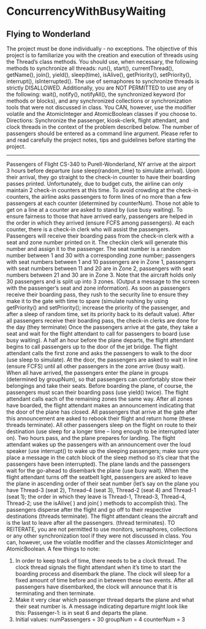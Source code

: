 # ConcurrencyWithBusyWaiting

## Flying to Wonderland
The project must be done individually - no exceptions. The objective of this project is to
familiarize you with the creation and execution of threads using the Thread’s class methods.
You should use, when necessary, the following methods to synchronize all threads: run(),
start(), currentThread(), getName(), join(), yield(), sleep(time), isAlive(), getPriority(),
setPriority(), interrupt(), isInterrupted().
The use of semaphores to synchronize threads is strictly DISALLOWED. Additionally, you are
NOT PERMITTED to use any of the following: wait(), notify(), notifyAll(), the synchronized
keyword (for methods or blocks), and any synchronized collections or synchronization tools that
were not discussed in class.
You CAN, however, use the modifier volatile and the AtomicInteger and AtomicBoolean
classes if you choose to.
Directions: Synchronize the passenger, kiosk-clerk, flight attendant, and clock threads in the
context of the problem described below. The number of passengers should be entered as a
command line argument. Please refer to and read carefully the project notes, tips and guidelines
before starting the project.
***********************************************************************************************************
Passengers of Flight CS-340 to Purell-Wonderland, NY arrive at the airport 3 hours before
departure (use sleep(random_time) to simulate arrival). Upon their arrival, they go straight to
the check-in counter to have their boarding passes printed.
Unfortunately, due to budget cuts, the airline can only maintain 2 check-in counters at this time.
To avoid crowding at the check-in counters, the airline asks passengers to form lines of no more
than a few passengers at each counter (determined by counterNum). Those not able to get on
a line at a counter are asked to stand by (use busy waiting). To ensure fairness to those that
have arrived early, passengers are helped in the order in which they arrived (ensure FCFS
among passengers).
At each counter, there is a check-in clerk who will assist the passengers. Passengers will receive
their boarding pass from the check-in clerk with a seat and zone number printed on it. The checkin clerk will generate this number and assign it to the passenger. The seat number is a random
number between 1 and 30 with a corresponding zone number; passengers with seat numbers
between 1 and 10 passengers are in Zone 1, passengers with seat numbers between 11 and 20
are in Zone 2, passengers with seat numbers between 21 and 30 are in Zone 3. Note that the
aircraft holds only 30 passengers and is split up into 3 zones. (Output a message to the screen
with the passenger’s seat and zone information).
As soon as passengers receive their boarding pass, they rush to the security line to ensure they
make it to the gate with time to spare (simulate rushing by using getPriority() and setPriority();
increase the priority of the passenger, and after a sleep of random time, set its priority back to 
its default value). After all passengers receive their boarding pass, the check-in clerks are done
for the day (they terminate)
Once the passengers arrive at the gate, they take a seat and wait for the flight attendant to call
for passengers to board (use busy waiting).
A half an hour before the plane departs, the flight attendant begins to call passengers up to the
door of the jet bridge. The flight attendant calls the first zone and asks the passengers to walk
to the door (use sleep to simulate). At the door, the passengers are asked to wait in line (ensure
FCFS) until all other passengers in the zone arrive (busy wait). When all have arrived, the
passengers enter the plane in groups (determined by groupNum), so that passengers can
comfortably stow their belongings and take their seats. Before boarding the plane, of course, the
passengers must scan their boarding pass (use yield() twice). The flight attendant calls each of
the remaining zones the same way.
After all zones have boarded, the flight attendant makes an announcement indicating that the
door of the plane has closed. All passengers that arrive at the gate after this announcement are
asked to rebook their flight and return home (these threads terminate). All other passengers
sleep on the flight on route to their destination (use sleep for a longer time – long enough to
be interrupted later on).
Two hours pass, and the plane prepares for landing. The flight attendant wakes up the
passengers with an announcement over the loud speaker (use interrupt() to wake up the
sleeping passengers; make sure you place a message in the catch block of the sleep method
so it’s clear that the passengers have been interrupted).
The plane lands and the passengers wait for the go-ahead to disembark the plane (use busy
wait). When the flight attendant turns off the seatbelt light, passengers are asked to leave the
plane in ascending order of their seat number (let’s say on the plane you have Thread-3 (seat
2), Thread-4 (seat 3), Thread-2 (seat 4) and Thread-1 (seat 1); the order in which they leave is
Thread-1, Thread-3, Thread-4, Thread-2; use the isAlive( ) and join( ) methods to accomplish
this).
The passengers disperse after the flight and go off to their respective destinations (threads
terminate). The flight attendant cleans the aircraft and is the last to leave after all the passengers.
(thread terminates).
TO REITERATE, you are not permitted to use monitors, semaphores, collections or any other
synchronization tool if they were not discussed in class. You can, however, use the volatile
modifier and the classes AtomicInteger and AtomicBoolean.
A few things to note:
1. In order to keep track of time, there needs to be a clock thread. The clock thread signals
the flight attendant when it’s time to start the boarding process and disembark the plane. 
The clock will sleep for a fixed amount of time before and in between these two events.
After all passengers have disembarked, the clock will announce that it is terminating and
then terminate.
2. Make it very clear which passenger thread departs the plane and what their seat number
is. A message indicating departure might look like this:
Passenger-1: is in seat 6 and departs the plane.
3. Initial values:
numPassengers = 30
groupNum = 4
counterNum = 3

